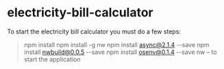 # electricity-bill-calculator
To start the electricity bill calculator you must do a few steps:

>	npm install
>	npm install -g nw
>	npm install async@2.1.4 --save
>	npm install nwbuild@0.0.5 --save 
>	npm install osenv@0.1.4 --save
>	nw – to start the application
